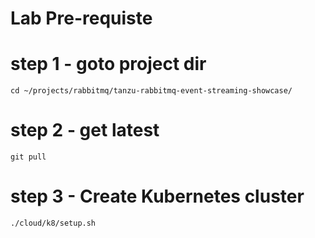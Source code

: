# Lab Pre-requiste 

# step 1 - goto  project dir

```shell
cd ~/projects/rabbitmq/tanzu-rabbitmq-event-streaming-showcase/
```

# step 2 - get latest 

```shell
git pull
```


# step 3 - Create Kubernetes cluster

```shell
./cloud/k8/setup.sh 
```
